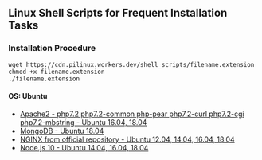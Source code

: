 ## Linux Shell Scripts for Frequent Installation Tasks

### Installation Procedure

```
wget https://cdn.pilinux.workers.dev/shell_scripts/filename.extension
chmod +x filename.extension
./filename.extension
```

#### OS: Ubuntu

- [Apache2 - php7.2 php7.2-common php-pear php7.2-curl php7.2-cgi php7.2-mbstring - Ubuntu 16.04, 18.04](https://cdn.pilinux.workers.dev/shell_scripts/ubuntu_apache2_php7.2_php7.2-mbstring.sh)
- [MongoDB - Ubuntu 18.04](https://cdn.pilinux.workers.dev/shell_scripts/installMongoDB_Ubuntu18.04.sh)
- [NGINX from official repository - Ubuntu 12.04, 14.04, 16.04, 18.04](https://cdn.pilinux.workers.dev/shell_scripts/installNginxFromOfficialRepo.sh)
- [Node.js 10 - Ubuntu 14.04, 16.04, 18.04](https://cdn.pilinux.workers.dev/shell_scripts/installNodejs10_Ubuntu.sh)
